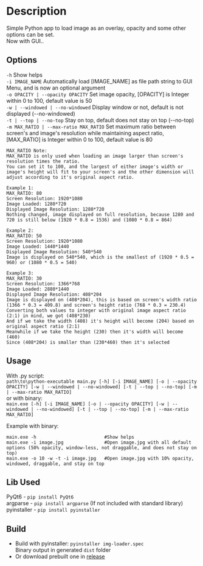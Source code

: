 # Description
Simple Python app to load image as an overlay, opacity and some other options can be set.  
Now with GUI..  

## Options
`-h` Show helps  
`-i IMAGE_NAME` Automatically load [IMAGE_NAME] as file path string to GUI Menu, and is now an optional argument  
`-o OPACITY | --opacity OPACITY` Set image opacity, [OPACITY] is Integer within 0 to 100, default value is 50  
`-w | --windowed | --no-windowed` Display window or not, default is not displayed (--no-windowed)  
`-t | --top | --no-top` Stay on top, default does not stay on top (--no-top)  
`-m MAX_RATIO | --max-ratio MAX_RATIO` Set maximum ratio between screen's and image's resolution while maintaining aspect ratio, [MAX_RATIO] is Integer within 0 to 100, default value is 80  
```
MAX_RATIO Note:
MAX_RATIO is only used when loading an image larger than screen's resolution times the ratio.  
You can set it to 100, and the largest of either image's width or image's height will fit to your screen's and the other dimension will adjust according to it's original aspect ratio.  

Example 1:  
MAX_RATIO: 80  
Screen Resolution: 1920*1080
Image Loaded: 1280*720  
Displayed Image Resolution: 1280*720  
Nothing changed, image displayed on full resolution, because 1280 and 720 is still below (1920 * 0.8 = 1536) and (1080 * 0.8 = 864)
  
Example 2:  
MAX_RATIO: 50  
Screen Resolution: 1920*1080  
Image Loaded: 1440*1440  
Displayed Image Resolution: 540*540  
Image is displayed on 540*540, which is the smallest of (1920 * 0.5 = 960) or (1080 * 0.5 = 540)  

Example 3:  
MAX_RATIO: 30  
Screen Resolution: 1366*768  
Image Loaded: 2880*1440  
Displayed Image Resolution: 408*204  
Image is displayed on (408*204), this is based on screen's width ratio (1366 * 0.3 = 409.8) and screen's height ratio (768 * 0.3 = 230.4)  
Converting both values to integer with original image aspect ratio (2:1) in mind, we got (408*230)  
And if we take the width (408) it's height will become (204) based on original aspect ratio (2:1)  
Meanwhile if we take the height (230) then it's width will become (460)  
Since (408*204) is smaller than (230*460) then it's selected  

```

## Usage
With .py script:  
`path\to\python-executable main.py [-h] [-i IMAGE_NAME] [-o | --opacity OPACITY] [-w | --windowed | --no-windowed] [-t | --top | --no-top] [-m | --max-ratio MAX_RATIO]`  
or with binary:  
`main.exe [-h] [-i IMAGE_NAME] [-o | --opacity OPACITY] [-w | --windowed | --no-windowed] [-t | --top | --no-top] [-m | --max-ratio MAX_RATIO]`  
  
Example with binary:
```
main.exe -h                         #Show helps
main.exe -i image.jpg               #Open image.jpg with all default options (50% opacity, window-less, not draggable, and does not stay on top)  
main.exe -o 10 -w -t -i image.jpg   #Open image.jpg with 10% opacity, windowed, draggable, and stay on top  
```

## Lib Used
PyQt6 - `pip install PyQt6`  
argparse - `pip install argparse` (If not included with standard library)
pyinstaller - `pip install pyinstaller`

## Build
- Build with pyinstaller: `pyinstaller img-loader.spec`  
Binary output in generated `dist` folder  
- Or download prebuilt one in [release](https://github.com/nandakho/img-loader/releases)